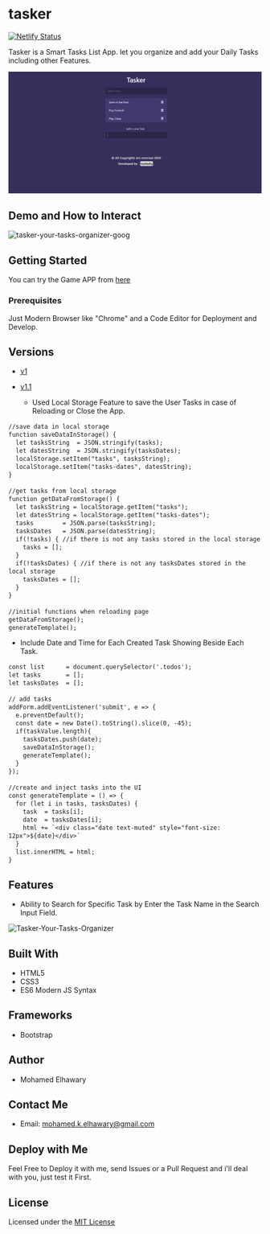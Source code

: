 # tasker
[![Netlify Status](https://api.netlify.com/api/v1/badges/2f1b2e55-540e-4f88-96d4-987c157d3dc8/deploy-status)](https://app.netlify.com/sites/tasker14/deploys)  

Tasker is a Smart Tasks List App. let you organize and add your Daily Tasks including other Features.  

![Screenshot](preview.png)

## Demo and How to Interact  

![tasker-your-tasks-organizer-goog](https://user-images.githubusercontent.com/69651552/93817787-bc51fc80-fc59-11ea-8f1a-af03a42d961e.gif)

## Getting Started

You can try the Game APP from [here](https://mohamed-elhawary.github.io/tasker/)

### Prerequisites

Just Modern Browser like "Chrome" and a Code Editor for Deployment and Develop.

## Versions

* [v1](https://github.com/Mohamed-Elhawary/tasker/tree/v1)  

* [v1.1](https://github.com/Mohamed-Elhawary/tasker/tree/v1.1)  
  - Used Local Storage Feature to save the User Tasks in case of Reloading or Close the App.
```
//save data in local storage
function saveDataInStorage() {
  let tasksString  = JSON.stringify(tasks);
  let datesString  = JSON.stringify(tasksDates);
  localStorage.setItem("tasks", tasksString);
  localStorage.setItem("tasks-dates", datesString);
}

//get tasks from local storage
function getDataFromStorage() {
  let tasksString = localStorage.getItem("tasks");
  let datesString = localStorage.getItem("tasks-dates");  
  tasks        = JSON.parse(tasksString);
  tasksDates   = JSON.parse(datesString);
  if(!tasks) { //if there is not any tasks stored in the local storage
    tasks = [];
  }
  if(!tasksDates) { //if there is not any tasksDates stored in the local storage
    tasksDates = [];
  }
}

//initial functions when reloading page
getDataFromStorage();
generateTemplate();
```  

 - Include Date and Time for Each Created Task Showing Beside Each Task.  

```  
const list      = document.querySelector('.todos');
let tasks       = [];
let tasksDates  = [];

// add tasks
addForm.addEventListener('submit', e => {
  e.preventDefault();
  const date = new Date().toString().slice(0, -45);
  if(taskValue.length){
    tasksDates.push(date);
    saveDataInStorage();
    generateTemplate();
  }
});

//create and inject tasks into the UI
const generateTemplate = () => {
  for (let i in tasks, tasksDates) {
    task  = tasks[i];
    date  = tasksDates[i];
    html += `<div class="date text-muted" style="font-size: 12px">${date}</div>`
  }
  list.innerHTML = html;
}
```  

## Features  

* Ability to Search for Specific Task by Enter the Task Name in the Search Input Field.  

![Tasker-Your-Tasks-Organizer](https://user-images.githubusercontent.com/69651552/93818495-ba3c6d80-fc5a-11ea-99c6-daef04b19db9.png)

## Built With

* HTML5
* CSS3
* ES6 Modern JS Syntax 

## Frameworks

* Bootstrap

## Author

* Mohamed Elhawary  

## Contact Me  

* Email: mohamed.k.elhawary@gmail.com

## Deploy with Me

Feel Free to Deploy it with me, send Issues or a Pull Request and i'll deal with you, just test it First.

## License

Licensed under the [MIT License](LICENSE)


